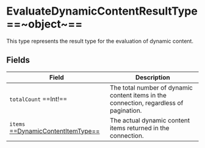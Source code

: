 # EvaluateDynamicContentResultType ==~object~==

This type represents the result type for the evaluation of dynamic content. 

## Fields

| Field                                       	                            | Description                                       	                                    |
|-------------------------------------------------------------------------- |----------------------------------------------------------------------------------------	|
| `totalCount`  ==Int!==      	                                            | The total number of dynamic content items in the connection, regardless of pagination. 	|
| `items` [ ==DynamicContentItemType== ](DynamicContentItemType.md)      	| The actual dynamic content items  returned in the connection.                             |

    